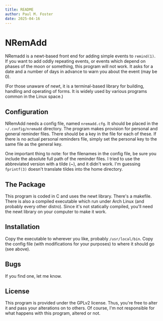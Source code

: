 ```yaml
---
title: README
author: Paul M. Foster
date: 2025-04-16
---
```


# NRemAdd

NRemadd is a newt-based front end for adding simple events to `remind(1)`.
If you want to add oddly repeating events, or events which depend on phases
of the moon or something, this program will not work. It asks for a date
and a number of days in advance to warn you about the event (may be 0).

(For those unaware of newt, it is a terminal-based library for building,
handling and operating of forms. It is widely used by various programs
common in the Linux space.)

## Configuration

NRemAdd needs a config file, named `nremadd.cfg`. It should be placed in
the `~/.config/nremadd` directory. The program makes provision for
personal and general reminder files. There should be a key in the file for
each of these. If there is no actual personal reminders file, simply set
the personal key to the same file as the general key.

One important thing to note: for the filenames in the config file, be sure
you include the absolute full path of the reminder files. I tried to use
the abbreviated version with a tilde (~), and it didn't work. I'm guessing
`fprintf(3)` doesn't translate tildes into the home directory.

## The Package

This program is coded in C and uses the newt library. There's a makefile.
There is also a compiled executable which run under Arch Linux (and
probably every other distro). Since it's not statically compiled, you'll
need the newt library on your computer to make it work.

## Installation

Copy the executable to wherever you like, probably `/usr/local/bin`. Copy
the config file (with modifications for your purposes) to where it should
go (see above).

## Bugs

If you find one, let me know.

## License

This program is provided under the GPLv2 license. Thus, you're free to
alter it and pass your alterations on to others. Of course, I'm not
responsible for what happens with this program, altered or not.


